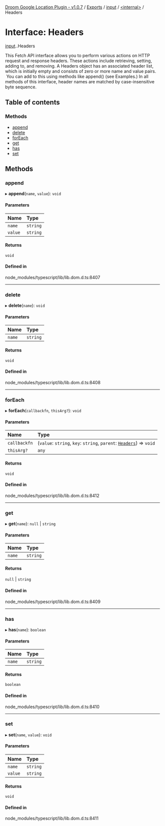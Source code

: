 [Droom Google Location Plugin - v1.0.7](../README.md) / [Exports](../modules.md) / [input](../modules/input.md) / [<internal\>](../modules/input._internal_.md) / Headers

# Interface: Headers

[input](../modules/input.md).[<internal>](../modules/input._internal_.md).Headers

This Fetch API interface allows you to perform various actions on HTTP request and response headers. These actions include retrieving, setting, adding to, and removing. A Headers object has an associated header list, which is initially empty and consists of zero or more name and value pairs.  You can add to this using methods like append() (see Examples.) In all methods of this interface, header names are matched by case-insensitive byte sequence.

## Table of contents

### Methods

- [append](input._internal_.Headers.md#append)
- [delete](input._internal_.Headers.md#delete)
- [forEach](input._internal_.Headers.md#foreach)
- [get](input._internal_.Headers.md#get)
- [has](input._internal_.Headers.md#has)
- [set](input._internal_.Headers.md#set)

## Methods

### append

▸ **append**(`name`, `value`): `void`

#### Parameters

| Name | Type |
| :------ | :------ |
| `name` | `string` |
| `value` | `string` |

#### Returns

`void`

#### Defined in

node_modules/typescript/lib/lib.dom.d.ts:8407

___

### delete

▸ **delete**(`name`): `void`

#### Parameters

| Name | Type |
| :------ | :------ |
| `name` | `string` |

#### Returns

`void`

#### Defined in

node_modules/typescript/lib/lib.dom.d.ts:8408

___

### forEach

▸ **forEach**(`callbackfn`, `thisArg?`): `void`

#### Parameters

| Name | Type |
| :------ | :------ |
| `callbackfn` | (`value`: `string`, `key`: `string`, `parent`: [`Headers`](../modules/input._internal_.md#headers)) => `void` |
| `thisArg?` | `any` |

#### Returns

`void`

#### Defined in

node_modules/typescript/lib/lib.dom.d.ts:8412

___

### get

▸ **get**(`name`): ``null`` \| `string`

#### Parameters

| Name | Type |
| :------ | :------ |
| `name` | `string` |

#### Returns

``null`` \| `string`

#### Defined in

node_modules/typescript/lib/lib.dom.d.ts:8409

___

### has

▸ **has**(`name`): `boolean`

#### Parameters

| Name | Type |
| :------ | :------ |
| `name` | `string` |

#### Returns

`boolean`

#### Defined in

node_modules/typescript/lib/lib.dom.d.ts:8410

___

### set

▸ **set**(`name`, `value`): `void`

#### Parameters

| Name | Type |
| :------ | :------ |
| `name` | `string` |
| `value` | `string` |

#### Returns

`void`

#### Defined in

node_modules/typescript/lib/lib.dom.d.ts:8411
